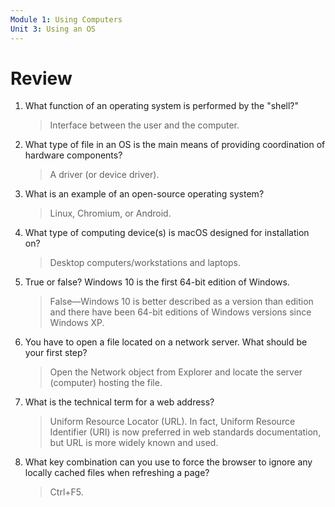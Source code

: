 ```yaml
---
Module 1: Using Computers
Unit 3: Using an OS
---
```


# Review

1. What function of an operating system is performed by the "shell?"

   > Interface between the user and the computer.

2. What type of file in an OS is the main means of providing coordination of hardware components?

   > A driver (or device driver).

3. What is an example of an open-source operating system?

   > Linux, Chromium, or Android.

4. What type of computing device(s) is macOS designed for installation on?

   > Desktop computers/workstations and laptops.

5. True or false? Windows 10 is the first 64-bit edition of Windows.

   > False—Windows 10 is better described as a version than edition and there have been 64-bit editions of Windows versions since Windows XP.

6. You have to open a file located on a network server. What should be your first step?

   > Open the Network object from Explorer and locate the server (computer) hosting the file.

7. What is the technical term for a web address?

   > Uniform Resource Locator (URL). In fact, Uniform Resource Identifier (URI) is now preferred in web standards documentation, but URL is more widely known and used.

8. What key combination can you use to force the browser to ignore any locally cached files when refreshing a page?

   > Ctrl+F5.
